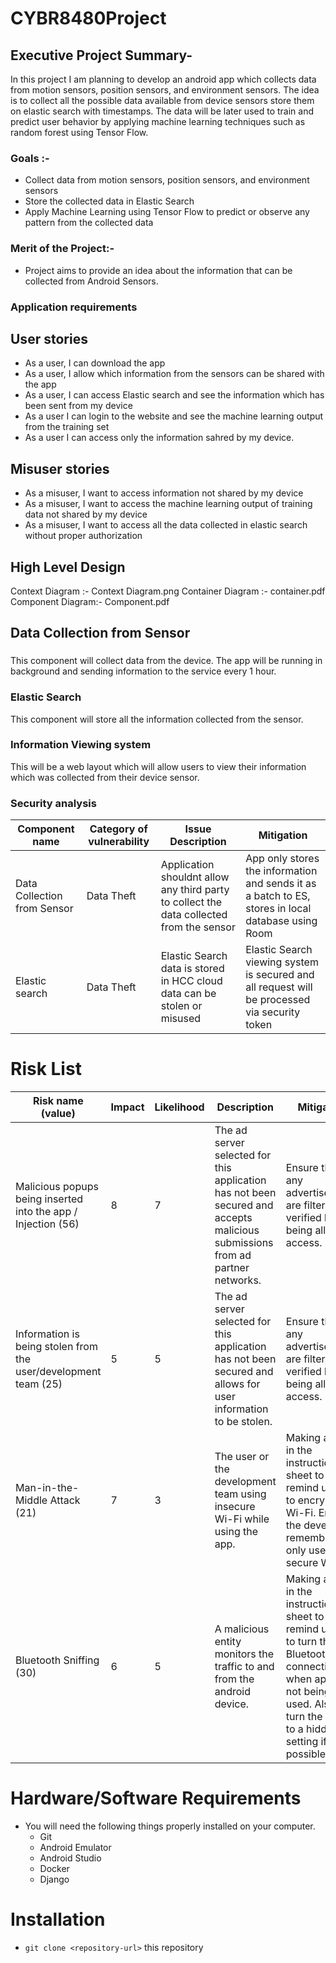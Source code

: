 # CYBR8480Project
## Executive Project Summary-
 In this project I am planning to develop an android app which collects data from motion sensors, position sensors, and  environment sensors.  The idea is to collect all the possible data available from device sensors store them on elastic search with timestamps. The data will be later used to train and predict user behavior by applying machine learning techniques such as random forest using Tensor Flow.
### Goals :- 
* Collect data from motion sensors, position sensors, and  environment sensors
* Store the collected data in Elastic Search
* Apply Machine Learning using Tensor Flow to predict or observe any pattern from the collected data 

### Merit of the Project:- 
 * Project aims to provide an idea about the information that can be collected from Android Sensors. 
### Application requirements 
## User stories
* As a user, I can download the app
* As a user, I allow which information from the sensors can be shared with the app
* As a user, I can access Elastic search and see the information which has been sent from my device
* As a user I can login to the website and see the machine learning output from the training set
* As a user I can access only the information sahred by my device.

## Misuser stories
* As a misuser, I want to access information not shared by my device
* As a misuser, I want to access the machine learning output of training data not shared by my device
* As a misuser, I want to access all the data collected in elastic search without proper authorization

## High Level Design
Context Diagram :- Context Diagram.png
Container Diagram :- container.pdf
Component Diagram:- Component.pdf

## Data Collection from Sensor
### 
This component will collect data from the device. The app will be running in background and sending information to the service every 1 hour. 
### Elastic Search
This component will store all the information collected from the sensor.

### Information Viewing system
This will be a web layout which will allow users to view their information which was collected from their device sensor.


### Security analysis
| Component name | Category of vulnerability | Issue Description | Mitigation |
|----------------|---------------------------|-------------------|------------|
|Data Collection from Sensor|Data Theft | Application shouldnt allow any third party to collect the data collected from the sensor | App only stores the information and sends it as a batch to ES, stores in local database using Room |
|Elastic search |Data Theft| Elastic Search data is stored in HCC cloud data can be stolen or misused  |Elastic Search viewing system is secured and all request will be processed via security token  |


# Risk List  
|Risk name (value)  | Impact     | Likelihood | Description | Mitigation |
|-------------------|------------|------------|-------------|------------|
| Malicious popups being inserted into the app / Injection (56) | 8 | 7 | The ad server selected for this application has not been secured and accepts malicious submissions from ad partner networks. | Ensure that any advertisements are filtered or verified before being allowed access.|
| Information is being stolen from the user/development team (25) | 5 | 5 | The ad server selected for this application has not been secured and allows for user information to be stolen. | Ensure that any advertisements are filtered or verified before being allowed access.|
| Man-in-the-Middle Attack (21)| 7 | 3 | The user or the development team using insecure Wi-Fi while using the app.| Making a note in the instruction sheet to remind users to encrypt their Wi-Fi. Ensure the developer remembers to only use secure Wi-Fi. | 
| Bluetooth Sniffing (30)| 6 | 5 | A malicious entity monitors the traffic to and from the android device. | Making a note in the instruction sheet to remind users to turn their Bluetooth connection off when app is not being used. Also to turn the device to a hidden setting if at all possible. |  


# Hardware/Software Requirements 

- You will need the following things properly installed on your computer.
  - Git
  - Android Emulator
  - Android Studio
  - Docker
  - Django
  
 # Installation

* `git clone <repository-url>` this repository

